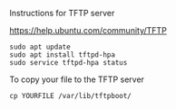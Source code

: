 Instructions for TFTP server

https://help.ubuntu.com/community/TFTP

```
sudo apt update
sudo apt install tftpd-hpa
sudo service tftpd-hpa status

```

To copy your file to the TFTP server

```
cp YOURFILE /var/lib/tftpboot/
```

